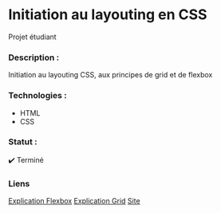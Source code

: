 # Initiation au layouting en CSS
Projet étudiant

### Description :
Initiation au layouting CSS, aux principes de grid et de flexbox

### Technologies :
* HTML
* CSS

### Statut :
✔️ Terminé

### Liens
[Explication Flexbox](https://youtu.be/vOgSCANCkQk)
[Explication Grid](https://youtu.be/NDuswExCDA0)
[Site](https://marquesthomascoding.github.io/initiation-CSS-layouting)
